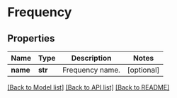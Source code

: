 # Frequency


## Properties
Name | Type | Description | Notes
------------ | ------------- | ------------- | -------------
**name** | **str** | Frequency name. | [optional] 

[[Back to Model list]](../README.md#documentation-for-models) [[Back to API list]](../README.md#documentation-for-api-endpoints) [[Back to README]](../README.md)


